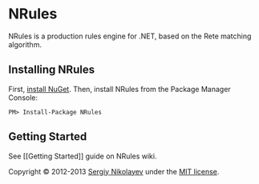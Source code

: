# NRules
NRules is a production rules engine for .NET, based on the Rete matching algorithm.

## Installing NRules
First, [install NuGet](http://docs.nuget.org/docs/start-here/installing-nuget). Then, install NRules from the Package Manager Console:

    PM> Install-Package NRules

## Getting Started
See [[Getting Started]] guide on NRules wiki.	
	
Copyright &copy; 2012-2013 [Sergiy Nikolayev](http://sergiynikolayev.com) under the [MIT license](LICENSE.txt).
